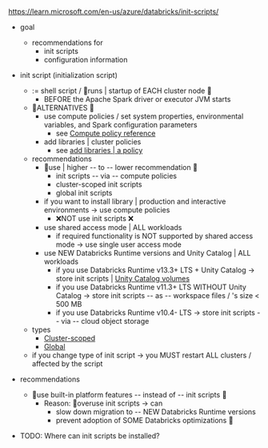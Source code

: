 https://learn.microsoft.com/en-us/azure/databricks/init-scripts/


* goal
  * recommendations for 
    * init scripts
    * configuration information 

* init script (initialization script)
  * := shell script / 👀runs | startup of EACH cluster node 👀
    * BEFORE the Apache Spark driver or executor JVM starts 
  * 👀ALTERNATIVES 👀
    * use compute policies / set system properties, environmental variables, and Spark configuration parameters 
      * see [Compute policy reference](admin.clusters.policy-definition.md)
    * add libraries | cluster policies
      * see [add libraries | a policy](admin.clusters.policies.md)
  * recommendations
    * 👀use | higher -- to -- lower recommendation 👀
      * init scripts -- via -- compute policies
      * cluster-scoped init scripts
      * global init scripts
    * if you want to install library | production and interactive environments -> use compute policies
      * ❌NOT use init scripts ❌
    * use shared access mode | ALL workloads
      * if required functionality is NOT supported by shared access mode -> use single user access mode 
    * use NEW Databricks Runtime versions and Unity Catalog | ALL workloads 
      * if you use Databricks Runtime v13.3+ LTS + Unity Catalog ->	store init scripts | [Unity Catalog volumes](ingestion.file-upload.upload-to-volume.md)
      * if you use Databricks Runtime v11.3+ LTS  WITHOUT Unity Catalog -> store init scripts -- as -- workspace files / 's size < 500 MB
      * if you use Databricks Runtime v10.4- LTS ->	store init scripts -- via -- cloud object storage
  * types
    * [Cluster-scoped](init-scripts.cluster-scoped.md)
    * [Global](init-scripts.global.md)
  * if you change type of init script -> you MUST restart ALL clusters / affected by the script

* recommendations
  * 👀use built-in platform features -- instead of -- init scripts 👀 
    * Reason: 🧠overuse init scripts -> can
      * slow down migration to -- NEW Databricks Runtime versions
      * prevent adoption of SOME Databricks optimizations 🧠

* TODO: Where can init scripts be installed?